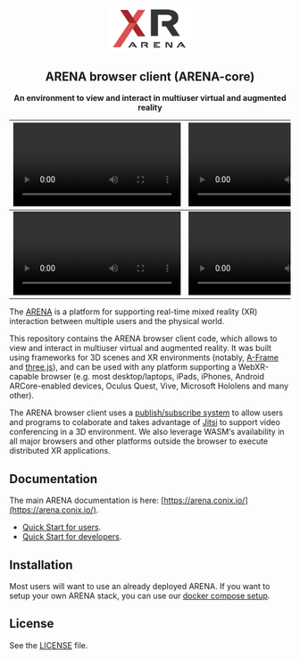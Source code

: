 
<p align="center"> <img alt="" src="static/images/xr-logo.png" width="150px"> </p>
<h2 align="center">ARENA browser client (ARENA-core)</h2>
<p align="center"><b>An environment to view and interact in multiuser virtual and augmented reality</b></p>


| <video src="https://user-images.githubusercontent.com/3301067/179424252-ff81a626-218b-4228-859f-6e5d86f09093.mp4"/> | <video src="https://user-images.githubusercontent.com/3301067/179424259-45a212b4-dff7-4d6d-b8cd-a349ac0d808d.mp4"/> |
|---------------------------------------------------------------------------------------------------------------------|---------------------------------------------------------------------------------------------------------------------|
| <video src="https://user-images.githubusercontent.com/3301067/179424261-8d2bde4b-bcd8-4006-b873-865ea9905927.mp4"/> | <video src="https://user-images.githubusercontent.com/3301067/179424266-cdf1241d-5d1a-4f37-bcf4-f2d8baf2af2e.mp4"/> |

The [ARENA](https://arena.conix.io/) is a platform for supporting real-time mixed reality (XR) interaction between multiple users and the physical world.

This repository contains the ARENA browser client code, which allows to view and interact in multiuser virtual and augmented reality. It was built using frameworks for 3D scenes and XR environments (notably, [A-Frame](https://aframe.io/) and  [three.js](https://threejs.org/)), and can be used with any platform supporting a WebXR-capable browser (e.g. most desktop/laptops, iPads, iPhones, Android ARCore-enabled devices, Oculus Quest, Vive, Microsoft Hololens and many other).

The ARENA browser client uses a [publish/subscribe system](https://mqtt.org/) to allow users and programs to colaborate and takes advantage of [Jitsi](https://jitsi.org/) to support video conferencing in a 3D environment. We also leverage WASM‘s availability in all major browsers and other platforms outside the browser to execute distributed XR applications.

## Documentation
The main ARENA documentation is here: [https://arena.conix.io/](https://arena.conix.io/).

- [Quick Start for users](https://arena.conix.io/content/overview/user-guide.html).
- [Quick Start for developers](https://arena.conix.io/content/overview/dev-guide.html).

## Installation

Most users will want to use an already deployed ARENA. If you want to setup your own ARENA stack, you can use our [docker compose setup](https://github.com/conix-center/arena-services-docker).

## License

See the [LICENSE](LICENSE) file.
